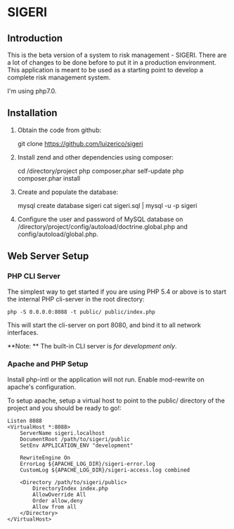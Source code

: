 SIGERI
=======================

Introduction
------------
This is the beta version of a system to risk management - SIGERI. There are
a lot of changes to be done before to put it in a production environment. 
This application is meant to be used as a starting point to develop a complete 
risk management system.

I'm using php7.0.

Installation
------------

1. Obtain the code from github:

    git clone https://github.com/luizerico/sigeri

2. Install zend and other dependencies using composer:

    cd /directory/project
    php composer.phar self-update
    php composer.phar install

3. Create and populate the database:

    mysql create database sigeri
    cat sigeri.sql | mysql -u <user> -p sigeri

4. Configure the user and password of MySQL database on /directory/project/config/autoload/doctrine.global.php and config/autoload/global.php.


Web Server Setup
----------------

### PHP CLI Server

The simplest way to get started if you are using PHP 5.4 or above is to start the internal PHP cli-server in the root directory:

    php -S 0.0.0.0:8088 -t public/ public/index.php

This will start the cli-server on port 8080, and bind it to all network
interfaces.

**Note: ** The built-in CLI server is *for development only*.

### Apache and PHP Setup 

Install php-intl or the application will not run. Enable mod-rewrite on apache's configuration.

To setup apache, setup a virtual host to point to the public/ directory of the
project and you should be ready to go!:

    Listen 8088
    <VirtualHost *:8088>
        ServerName sigeri.localhost
        DocumentRoot /path/to/sigeri/public
        SetEnv APPLICATION_ENV "development"
        
        RewriteEngine On
        ErrorLog ${APACHE_LOG_DIR}/sigeri-error.log
        CustomLog ${APACHE_LOG_DIR}/sigeri-access.log combined
        
        <Directory /path/to/sigeri/public>
            DirectoryIndex index.php
            AllowOverride All
            Order allow,deny
            Allow from all
        </Directory>
    </VirtualHost>

